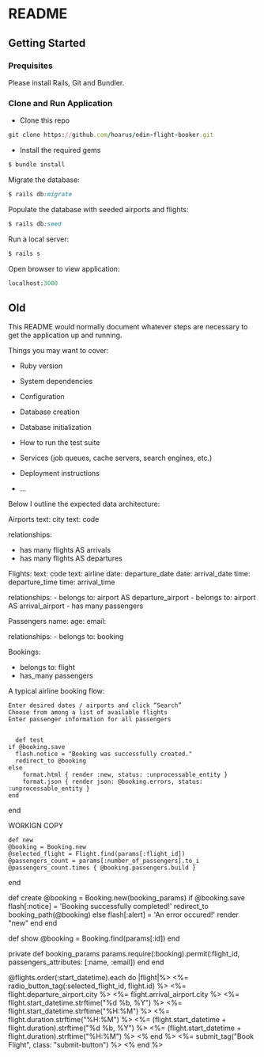 # README

## Getting Started
### Prequisites
Please install Rails, Git and Bundler.

### Clone and Run Application

* Clone this repo

```ruby
git clone https://github.com/hoarus/odin-flight-booker.git
```

* Install the required gems

```ruby
$ bundle install
```

Migrate the database:
```ruby
$ rails db:migrate
```
Populate the database with seeded airports and flights:
```ruby
$ rails db:seed
```
Run a local server:
```ruby
$ rails s
```
Open browser to view application:
```ruby
localhost:3000
```

## Old

This README would normally document whatever steps are necessary to get the
application up and running.

Things you may want to cover:

* Ruby version

* System dependencies

* Configuration

* Database creation

* Database initialization

* How to run the test suite

* Services (job queues, cache servers, search engines, etc.)

* Deployment instructions

* ...


Below I outline the expected data architecture:

Airports
  text: city
  text: code

  relationships:
  - has many flights AS arrivals
  - has many flights AS departures




Flights:
  text: code
  text: airline
  date: departure_date
  date: arrival_date
  time: departure_time
  time: arrival_time

  relationships:
    - belongs to: airport AS departure_airport
    - belongs to: airport AS arrival_airport
    - has many passengers

Passengers
  name: 
  age:
  email:
  
  relationships:
    - belongs to: booking

Bookings:
 - belongs to: flight
 - has_many passengers

A typical airline booking flow:

    Enter desired dates / airports and click “Search”
    Choose from among a list of available flights
    Enter passenger information for all passengers


      def test
    if @booking.save
      flash.notice = "Booking was successfully created."
      redirect_to @booking
    else
        format.html { render :new, status: :unprocessable_entity }
        format.json { render json: @booking.errors, status: :unprocessable_entity }
    end
  end


WORKIGN COPY

    def new
    @booking = Booking.new
    @selected_flight = Flight.find(params[:flight_id])
    @passengers_count = params[:number_of_passengers].to_i
    @passengers_count.times { @booking.passengers.build }
  end

  def create
    @booking = Booking.new(booking_params)
    if @booking.save
      flash[:notice] = 'Booking successfully completed!'
      redirect_to booking_path(@booking)
    else
      flash[:alert] = 'An error occured!'
      render "new"
    end
  end

  def show
    @booking = Booking.find(params[:id])
  end
 
  private
  def booking_params
    params.require(:booking).permit(:flight_id, passengers_attributes: [:name, :email])
  end
end


@flights.order(:start_datetime).each do |flight|%>
          <tr>
            <td><%= radio_button_tag(:selected_flight_id, flight.id) %></td>
            <td><%= flight.departure_airport.city %></td>
            <td><%= flight.arrival_airport.city %></td>
            <td><%= flight.start_datetime.strftime("%d %b, %Y") %></td>
            <td><%= flight.start_datetime.strftime("%H:%M") %></td>
            <td><%= flight.duration.strftime("%H:%M") %></td>
            <td><%= (flight.start_datetime + flight.duration).strftime("%d %b, %Y") %></td>
            <td><%= (flight.start_datetime + flight.duration).strftime("%H:%M") %></td>
          </tr>
        <% end %>
      </table>
      <%= submit_tag("Book Flight", class: "submit-button") %>
    <% end %>